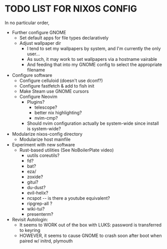 # TODO LIST FOR NIXOS CONFIG

In no particular order,

- Further configure GNOME
    - Set default apps for file types declaratively
    - Adjust wallpaper dir
        - I tend to set my wallpapers by system, and I'm currently the only user...
        - As such, it may work to set wallpapers via a hostname vairable
        - And feeding that into my GNOME config to select the appropriate filename
- Configure software
    - Configure celluloid (doesn't use dconf?)
    - Configure fastfetch & add to fish init
    - Make Steam use GNOME cursors
    - Configure Neovim
        - Plugins?
            - telescope?
            - better nix highlighting?
            - nvim-cmp?
        - Should nvim configuration actually be system-wide since install is system-wide?
- Modularize nixos-config directory
    - Modularize host mainfile
- Experiment with new software
    - Rust-based utilities (See NoBoilerPlate video)
        - uutils coreutils?
        - fd?
        - bat?
        - eza/
        - zoxide? 
        - gitui?
        - du-dust?
        - evil-helix?
        - ncspot -- is there a youtube equivalent?
        - ripgrep-all ?
        - wiki-tui?
        - presenterm?
- Revisit Autologin:
    - It seems to WORK out of the box with LUKS: password is transferred to keyring
    - HOWEVER, it seems to cause GNOME to crash soon after boot when paired w/ initrd, plymouth

